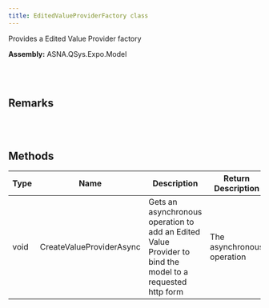 ```yaml
---
title: EditedValueProviderFactory class
---
```


Provides a Edited Value Provider factory

**Assembly:** ASNA.QSys.Expo.Model

<br>
<br>

## Remarks

<br>
<br>

## Methods

| Type | Name | Description | Return Description 
| --- | --- | --- | --- 
| void | CreateValueProviderAsync | Gets an asynchronous operation to add an Edited Value Provider to bind the model to a requested http form | The asynchronous operation

<br>
<br>

